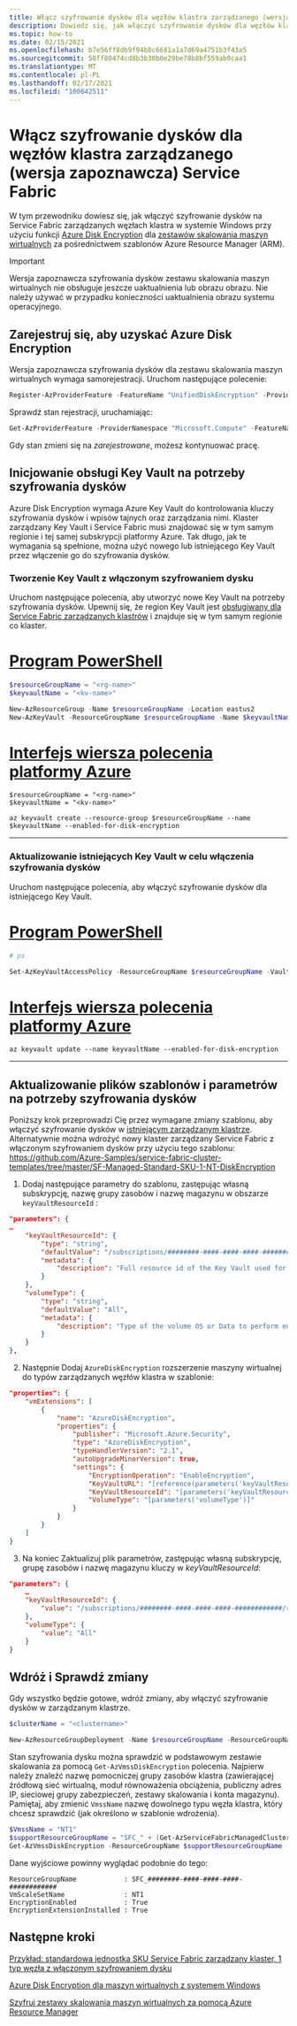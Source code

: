 ```yaml
---
title: Włącz szyfrowanie dysków dla węzłów klastra zarządzanego (wersja zapoznawcza) Service Fabric
description: Dowiedz się, jak włączyć szyfrowanie dysków dla węzłów klastra zarządzanych przez platformę Azure Service Fabric w systemie Windows przy użyciu szablonu ARM.
ms.topic: how-to
ms.date: 02/15/2021
ms.openlocfilehash: b7e56ff8db9f94b8c6681a1a7d69a4751b3f43a5
ms.sourcegitcommit: 58ff80474cd8b3b30b0e29be78b8bf559ab0caa1
ms.translationtype: MT
ms.contentlocale: pl-PL
ms.lasthandoff: 02/17/2021
ms.locfileid: "100642511"
---
```

# <a name="enable-disk-encryption-for-service-fabric-managed-cluster-preview-nodes"></a>Włącz szyfrowanie dysków dla węzłów klastra zarządzanego (wersja zapoznawcza) Service Fabric

W tym przewodniku dowiesz się, jak włączyć szyfrowanie dysków na Service Fabric zarządzanych węzłach klastra w systemie Windows przy użyciu funkcji [Azure Disk Encryption](../virtual-machines/windows/disk-encryption-overview.md) dla [zestawów skalowania maszyn wirtualnych](../virtual-machine-scale-sets/disk-encryption-azure-resource-manager.md) za pośrednictwem szablonów Azure Resource Manager (ARM).

> [!IMPORTANT]
> Wersja zapoznawcza szyfrowania dysków zestawu skalowania maszyn wirtualnych nie obsługuje jeszcze uaktualnienia lub obrazu obrazu. Nie należy używać w przypadku konieczności uaktualnienia obrazu systemu operacyjnego.

## <a name="register-for-azure-disk-encryption"></a>Zarejestruj się, aby uzyskać Azure Disk Encryption

Wersja zapoznawcza szyfrowania dysków dla zestawu skalowania maszyn wirtualnych wymaga samorejestracji. Uruchom następujące polecenie:

```powershell
Register-AzProviderFeature -FeatureName "UnifiedDiskEncryption" -ProviderNamespace "Microsoft.Compute"
```

Sprawdź stan rejestracji, uruchamiając:

```powershell
Get-AzProviderFeature -ProviderNamespace "Microsoft.Compute" -FeatureName "UnifiedDiskEncryption"
```

Gdy stan zmieni się na *zarejestrowane*, możesz kontynuować pracę.

## <a name="provision-a-key-vault-for-disk-encryption"></a>Inicjowanie obsługi Key Vault na potrzeby szyfrowania dysków

Azure Disk Encryption wymaga Azure Key Vault do kontrolowania kluczy szyfrowania dysków i wpisów tajnych oraz zarządzania nimi. Klaster zarządzany Key Vault i Service Fabric musi znajdować się w tym samym regionie i tej samej subskrypcji platformy Azure. Tak długo, jak te wymagania są spełnione, można użyć nowego lub istniejącego Key Vault przez włączenie go do szyfrowania dysków.

### <a name="create-key-vault-with-disk-encryption-enabled"></a>Tworzenie Key Vault z włączonym szyfrowaniem dysku

Uruchom następujące polecenia, aby utworzyć nowe Key Vault na potrzeby szyfrowania dysków. Upewnij się, że region Key Vault jest [obsługiwany dla Service Fabric zarządzanych klastrów](faq-managed-cluster.md#what-regions-are-supported-in-the-preview) i znajduje się w tym samym regionie co klaster.

# <a name="powershell"></a>[Program PowerShell](#tab/azure-powershell)

```powershell
$resourceGroupName = "<rg-name>" 
$keyvaultName = "<kv-name>" 

New-AzResourceGroup -Name $resourceGroupName -Location eastus2 
New-AzKeyVault -ResourceGroupName $resourceGroupName -Name $keyvaultName -Location eastus2 -EnabledForDiskEncryption
```

# <a name="azure-cli"></a>[Interfejs wiersza polecenia platformy Azure](#tab/azure-cli)

```azurecli
$resourceGroupName = "<rg-name>" 
$keyvaultName = "<kv-name>" 

az keyvault create --resource-group $resourceGroupName --name $keyvaultName --enabled-for-disk-encryption
```

---

### <a name="update-existing-key-vault-to-enable-disk-encryption"></a>Aktualizowanie istniejących Key Vault w celu włączenia szyfrowania dysków

Uruchom następujące polecenia, aby włączyć szyfrowanie dysków dla istniejącego Key Vault.

# <a name="powershell"></a>[Program PowerShell](#tab/azure-powershell)

```powershell
# ps 

Set-AzKeyVaultAccessPolicy -ResourceGroupName $resourceGroupName -VaultName $keyvaultName -EnabledForDiskEncryption
```

# <a name="azure-cli"></a>[Interfejs wiersza polecenia platformy Azure](#tab/azure-cli)

```azurecli
az keyvault update --name keyvaultName --enabled-for-disk-encryption 
```

---

## <a name="update-the-template-and-parameters-files-for-disk-encryption"></a>Aktualizowanie plików szablonów i parametrów na potrzeby szyfrowania dysków

Poniższy krok przeprowadzi Cię przez wymagane zmiany szablonu, aby włączyć szyfrowanie dysków w [istniejącym zarządzanym klastrze](tutorial-managed-cluster-deploy.md). Alternatywnie można wdrożyć nowy klaster zarządzany Service Fabric z włączonym szyfrowaniem dysków przy użyciu tego szablonu: https://github.com/Azure-Samples/service-fabric-cluster-templates/tree/master/SF-Managed-Standard-SKU-1-NT-DiskEncryption

1. Dodaj następujące parametry do szablonu, zastępując własną subskrypcję, nazwę grupy zasobów i nazwę magazynu w obszarze `keyVaultResourceId` :

```json
"parameters": { 
…
    "keyVaultResourceId": { 
        "type": "string", 
        "defaultValue": "/subscriptions/########-####-####-####-############/resourceGroups/<rg-name>/providers/Microsoft.KeyVault/vaults/<kv-name>", 
        "metadata": { 
            "description": "Full resource id of the Key Vault used for disk encryption." 
        } 
    },
    "volumeType": { 
        "type": "string", 
        "defaultValue": "All", 
        "metadata": { 
            "description": "Type of the volume OS or Data to perform encryption operation" 
        }
    }
}, 
```

2. Następnie Dodaj `AzureDiskEncryption` rozszerzenie maszyny wirtualnej do typów zarządzanych węzłów klastra w szablonie:

```json
"properties": { 
    "vmExtensions": [ 
        { 
            "name": "AzureDiskEncryption", 
            "properties": { 
                "publisher": "Microsoft.Azure.Security", 
                "type": "AzureDiskEncryption", 
                "typeHandlerVersion": "2.1", 
                "autoUpgradeMinorVersion": true, 
                "settings": {                     
                    "EncryptionOperation": "EnableEncryption", 
                    "KeyVaultURL": "[reference(parameters('keyVaultResourceId'),'2016-10-01').vaultUri]", 
                    "KeyVaultResourceId": "[parameters('keyVaultResourceID')]",
                    "VolumeType": "[parameters('volumeType')]" 
                } 
            } 
        } 
    ] 
} 
```

3. Na koniec Zaktualizuj plik parametrów, zastępując własną subskrypcję, grupę zasobów i nazwę magazynu kluczy w *keyVaultResourceId*:

```json
"parameters": { 
    … 
    "keyVaultResourceId": { 
        "value": "/subscriptions/########-####-####-####-############/resourceGroups/<rg-name>/providers/Microsoft.KeyVault/vaults/<kv-name>" 
    },   
    "volumeType": { 
        "value": "All" 
    }    
} 
```

## <a name="deploy-and-verify-the-changes"></a>Wdróż i Sprawdź zmiany

Gdy wszystko będzie gotowe, wdróż zmiany, aby włączyć szyfrowanie dysków w zarządzanym klastrze.

```powershell
$clusterName = "<clustername>" 

New-AzResourceGroupDeployment -Name $resourceGroupName -ResourceGroupName $resourceGroupName -TemplateFile .\template_diskEncryption.json -TemplateParameterFile \.parameters_diskEncryption.json -Debug -Verbose 
```

Stan szyfrowania dysku można sprawdzić w podstawowym zestawie skalowania za pomocą `Get-AzVmssDiskEncryption` polecenia. Najpierw należy znaleźć nazwę pomocniczej grupy zasobów klastra (zawierającej źródłową sieć wirtualną, moduł równoważenia obciążenia, publiczny adres IP, sieciowej grupy zabezpieczeń, zestawy skalowania i konta magazynu). Pamiętaj, aby zmienić `VmssName` nazwę dowolnego typu węzła klastra, który chcesz sprawdzić (jak określono w szablonie wdrożenia).

```powershell
$VmssName = "NT1"
$supportResourceGroupName = "SFC_" + (Get-AzServiceFabricManagedCluster -ResourceGroupName $resourceGroupName).ClusterId
Get-AzVmssDiskEncryption -ResourceGroupName $supportResourceGroupName -VMScaleSetName $VmssName
```

Dane wyjściowe powinny wyglądać podobnie do tego:

```console
ResourceGroupName            : SFC_########-####-####-####-############
VmScaleSetName               : NT1
EncryptionEnabled            : True
EncryptionExtensionInstalled : True
```

## <a name="next-steps"></a>Następne kroki

[Przykład: standardowa jednostka SKU Service Fabric zarządzany klaster, 1 typ węzła z włączonym szyfrowaniem dysku](https://github.com/Azure-Samples/service-fabric-cluster-templates/tree/master/SF-Managed-Standard-SKU-1-NT-DiskEncryption)

[Azure Disk Encryption dla maszyn wirtualnych z systemem Windows](../virtual-machines/windows/disk-encryption-overview.md)

[Szyfruj zestawy skalowania maszyn wirtualnych za pomocą Azure Resource Manager](../virtual-machine-scale-sets/disk-encryption-azure-resource-manager.md)
